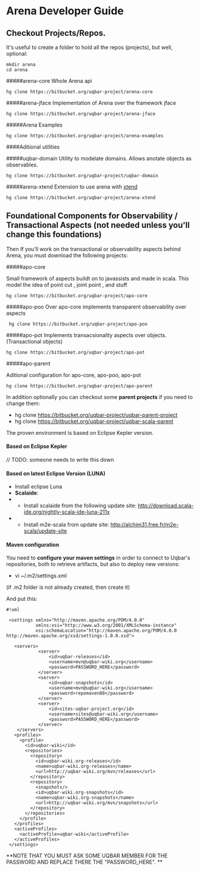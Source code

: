 # Arena Developer Guide #

## Checkout Projects/Repos.

It's useful to create a folder to hold all the repos (projects), but well, optional:

```
mkdir arena
cd arena
```

#####arena-core
Whole Arena api
```
hg clone https://bitbucket.org/uqbar-project/arena-core
```

#####arena-jface
Implementation of Arena over the framework jface
```
hg clone https://bitbucket.org/uqbar-project/arena-jface
```

#####Arena Examples
```
hg clone https://bitbucket.org/uqbar-project/arena-examples
```

####Aditional utilities

#####uqbar-domain
Utility to modelate domains. Allows anotate objects as observables. 
``` 
hg clone https://bitbucket.org/uqbar-project/uqbar-domain
```

#####arena-xtend
Extension to use arena with [xtend](http://www.eclipse.org/xtend/)
```
hg clone https://bitbucket.org/uqbar-project/arena-xtend
```

## Foundational Components for Observability / Transactional Aspects (not needed unless you'll change this foundations)


Then If you'll work on the transactional or observability aspects behind Arena, you must download the following projects:

#####apo-core

Small framework of aspects buildt on to javassists and made in scala.
This model the idea of point cut , joint point , and stuff

```
hg clone https://bitbucket.org/uqbar-project/apo-core
```

#####apo-poo
Over apo-core implements transparent observability over aspects

```
 hg clone https://bitbucket.org/uqbar-project/apo-poo
```
 
#####apo-pot
Implements transacsionality aspects over objects. (Transactional objects)

``` 
hg clone https://bitbucket.org/uqbar-project/apo-pot
```

#####apo-parent

Aditional configuration for apo-core, apo-poo, apo-pot
 
```
hg clone https://bitbucket.org/uqbar-project/apo-parent
``` 
In addition optionally you can checkout some **parent projects** if you need to change them:

* hg clone https://bitbucket.org/uqbar-project/uqbar-parent-project
* hg clone https://bitbucket.org/uqbar-project/uqbar-scala-parent

The proven environment is based on Eclipse Kepler version.

#### Based on Eclipse Kepler ####

// TODO: someone needs to write this down

#### Based on latest Eclipse Version (LUNA) #####

* Install eclipse Luna
* **Scalaide**:
* + Install scalaide from the following update site: http://download.scala-ide.org/nightly-scala-ide-luna-211x
* + Install m2e-scala from update site: http://alchim31.free.fr/m2e-scala/update-site

#### Maven configuration ####

You need to **configure your maven settings** in order to connect to Uqbar's repositories, both to retrieve artifacts, but also to deploy new versions:

* vi ~/.m2/settings.xml

(if .m2 folder is not already created, then create it)

And put this:

```
#!xml

 <settings xmlns="http://maven.apache.org/POM/4.0.0"  
           xmlns:xsi="http://www.w3.org/2001/XMLSchema-instance"
           xsi:schemaLocation="http://maven.apache.org/POM/4.0.0 http://maven.apache.org/xsd/settings-1.0.0.xsd">

   <servers>
            <server>
                <id>uqbar-releases</id>
                <username>mvn@uqbar-wiki.org</username>
                <password>PASSWORD_HERE</password>
            </server>
            <server>
                <id>uqbar-snapshots</id>
                <username>mvn@uqbar-wiki.org</username>
                <password>repomaven88</password>
            </server>
            <server>
                <id>sites-uqbar-project.org</id>
                <username>sites@uqbar-wiki.org</username>
                <password>PASSWORD_HERE</password>
            </server>
    </servers>
   <profiles>
     <profile>
       <id>uqbar-wiki</id>
       <repositories>
         <repository>
           <id>uqbar-wiki.org-releases</id>
           <name>uqbar-wiki.org-releases</name>
           <url>http://uqbar-wiki.org/mvn/releases</url>
         </repository>
         <repository>
           <snapshots/>
           <id>uqbar-wiki.org-snapshots</id>
           <name>uqbar-wiki.org-snapshots</name>
           <url>http://uqbar-wiki.org/mvn/snapshots</url>
         </repository>
       </repositories>
     </profile>
   </profiles>
   <activeProfiles>
     <activeProfile>uqbar-wiki</activeProfile>
   </activeProfiles>
 </settings>
```

**NOTE THAT YOU MUST ASK SOME UQBAR MEMBER FOR THE PASSWORD AND REPLACE THERE THE "PASSWORD_HERE".
**